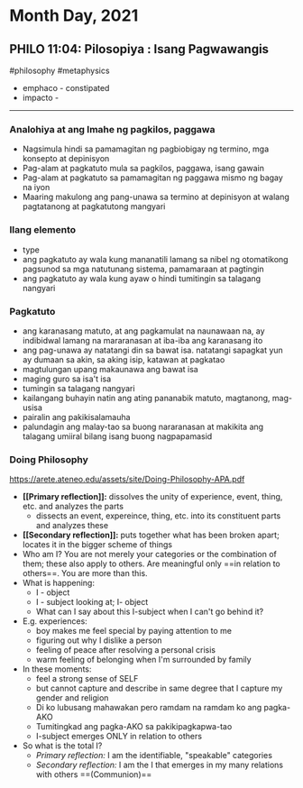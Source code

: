 ---
---

# Month Day, 2021
## PHILO 11:04: Pilosopiya : Isang Pagwawangis
#philosophy #metaphysics 
- emphaco - constipated
- impacto -

----

### Analohiya at ang Imahe ng pagkilos, paggawa
- Nagsimula hindi sa pamamagitan ng pagbiobigay ng termino, mga konsepto at depinisyon
- Pag-alam at pagkatuto mula sa pagkilos, paggawa, isang gawain
- Pag-alam at pagkatuto sa pamamagitan ng paggawa mismo ng bagay na iyon
- Maaring makulong ang pang-unawa sa termino at depinisyon at walang pagtatanong at pagkatutong mangyari

### Ilang elemento
- type
- ang pagkatuto ay wala kung mananatili lamang sa nibel ng otomatikong pagsunod sa mga natutunang sistema, pamamaraan at pagtingin
- ang pagkatuto ay wala kung ayaw o hindi tumitingin sa talagang nangyari

### Pagkatuto
- ang karanasang matuto, at ang pagkamulat na naunawaan na, ay indibidwal lamang na mararanasan at iba-iba ang karanasang ito
- ang pag-unawa ay natatangi din sa bawat isa. natatangi sapagkat yun ay dumaan sa akin, sa aking isip, katawan at pagkatao
- magtulungan upang makaunawa ang bawat isa
- maging guro sa isa't isa
- tumingin sa talagang nangyari
- kailangang buhayin natin ang ating pananabik matuto, magtanong, mag-usisa
- pairalin ang pakikisalamauha
- palundagin ang malay-tao sa buong nararanasan at makikita ang talagang umiiral bilang isang buong nagpapamasid

### Doing Philosophy
https://arete.ateneo.edu/assets/site/Doing-Philosophy-APA.pdf
- **[[Primary reflection]]:** dissolves the unity of experience, event, thing, etc. and analyzes the parts
	- dissects an event, expereince, thing, etc. into its constituent parts and analyzes these
- **[[Secondary reflection]]:** puts together what has been broken apart; locates it in the bigger scheme of things
- Who am I? You are not merely your categories or the combination of them; these also apply to others. Are meaningful only ==in relation to others==. You are more than this.
- What is happening:
	- I - object
	- I - subject looking at; I- object
	- What can I say about this I-subject when I can't go behind it?
- E.g. experiences:
	- boy makes me feel special by paying attention to me
	- figuring out why I dislike a person
	- feeling of peace after resolving a personal crisis
	- warm feeling of belonging when I'm surrounded by family
- In these moments: 
	- feel a strong sense of SELF
	- but cannot capture and describe in same degree that I capture my gender and religion
	- Di ko lubusang mahawakan pero ramdam na ramdam ko ang pagka-AKO
	- Tumitingkad ang pagka-AKO sa pakikipagkapwa-tao
	- I-subject emerges ONLY in relation to others
- So what is the total I?
	- *Primary reflection:* I am the identifiable, "speakable" categories
	- *Secondary reflection:* I am the I that emerges in my many relations with others ==(Communion)==